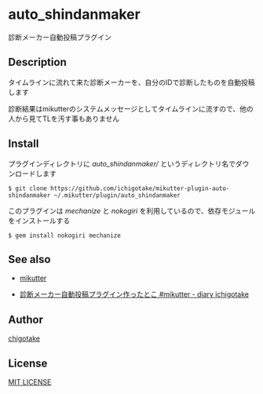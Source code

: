 # auto_shindanmaker 

診断メーカー自動投稿プラグイン

## Description

タイムラインに流れて来た診断メーカーを、自分のIDで診断したものを自動投稿します

診断結果はmikutterのシステムメッセージとしてタイムラインに流すので、他の人から見てTLを汚す事もありません

## Install

プラグインディレクトリに *auto\_shindanmaker/* というディレクトリ名でダウンロードします

    $ git clone https://github.com/ichigotake/mikutter-plugin-auto-shindanmaker ~/.mikutter/plugin/auto_shindanmaker

このプラグインは *mechanize* と *nokogiri* を利用しているので、依存モジュールをインストールする

    $ gem install nokogiri mechanize

## See also

- [mikutter](http://mikutter.hachune.net/)

- [診断メーカー自動投稿プラグイン作ったとこ #mikutter - diary ichigotake](http://ichigotake.hateblo.jp/entry/2013/05/25/100417)

## Author

[chigotake](https://twitter.com/ichigotake)

## License

[MIT LICENSE](LICENSE)

